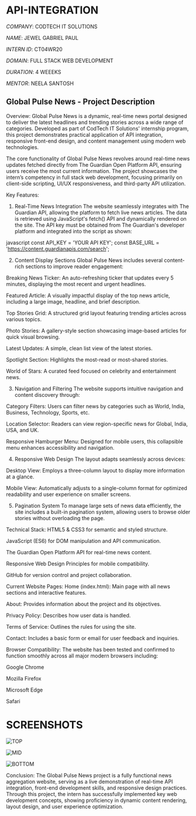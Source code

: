 # API-INTEGRATION

*COMPANY*: CODTECH IT SOLUTIONS

*NAME*: JEWEL GABRIEL PAUL

*INTERN ID*: CT04WR20

*DOMAIN*: FULL STACK WEB DEVELOPMENT

*DURATION*: 4 WEEEKS

*MENTOR*: NEELA SANTOSH

## Global Pulse News - Project Description
Overview:
Global Pulse News is a dynamic, real-time news portal designed to deliver the latest headlines and trending stories across a wide range of categories. Developed as part of CodTech IT Solutions' internship program, this project demonstrates practical application of API integration, responsive front-end design, and content management using modern web technologies.

The core functionality of Global Pulse News revolves around real-time news updates fetched directly from The Guardian Open Platform API, ensuring users receive the most current information. The project showcases the intern’s competency in full stack web development, focusing primarily on client-side scripting, UI/UX responsiveness, and third-party API utilization.

Key Features:
1. Real-Time News Integration
The website seamlessly integrates with The Guardian API, allowing the platform to fetch live news articles. The data is retrieved using JavaScript's fetch() API and dynamically rendered on the site. The API key must be obtained from The Guardian's developer platform and integrated into the script as shown:

javascript
const API_KEY = 'YOUR API KEY';
const BASE_URL = 'https://content.guardianapis.com/search';

2. Content Display Sections
Global Pulse News includes several content-rich sections to improve reader engagement:

Breaking News Ticker: An auto-refreshing ticker that updates every 5 minutes, displaying the most recent and urgent headlines.

Featured Article: A visually impactful display of the top news article, including a large image, headline, and brief description.

Top Stories Grid: A structured grid layout featuring trending articles across various topics.

Photo Stories: A gallery-style section showcasing image-based articles for quick visual browsing.

Latest Updates: A simple, clean list view of the latest stories.

Spotlight Section: Highlights the most-read or most-shared stories.

World of Stars: A curated feed focused on celebrity and entertainment news.

3. Navigation and Filtering
The website supports intuitive navigation and content discovery through:

Category Filters: Users can filter news by categories such as World, India, Business, Technology, Sports, etc.

Location Selector: Readers can view region-specific news for Global, India, USA, and UK.

Responsive Hamburger Menu: Designed for mobile users, this collapsible menu enhances accessibility and navigation.

4. Responsive Web Design
The layout adapts seamlessly across devices:

Desktop View: Employs a three-column layout to display more information at a glance.

Mobile View: Automatically adjusts to a single-column format for optimized readability and user experience on smaller screens.

5. Pagination System
To manage large sets of news data efficiently, the site includes a built-in pagination system, allowing users to browse older stories without overloading the page.

Technical Stack:
HTML5 & CSS3 for semantic and styled structure.

JavaScript (ES6) for DOM manipulation and API communication.

The Guardian Open Platform API for real-time news content.

Responsive Web Design Principles for mobile compatibility.

GitHub for version control and project collaboration.

Current Website Pages:
Home (index.html): Main page with all news sections and interactive features.

About: Provides information about the project and its objectives.

Privacy Policy: Describes how user data is handled.

Terms of Service: Outlines the rules for using the site.

Contact: Includes a basic form or email for user feedback and inquiries.

Browser Compatibility:
The website has been tested and confirmed to function smoothly across all major modern browsers including:

Google Chrome

Mozilla Firefox

Microsoft Edge

Safari

# SCREENSHOTS
![TOP](https://github.com/user-attachments/assets/2a85d7ab-adbb-46ee-b74c-a18ce495d532)

![MID](https://github.com/user-attachments/assets/b953ddbf-4c4e-41bb-bbbf-2dc19aa5846b)

![BOTTOM](https://github.com/user-attachments/assets/1f3fbd5e-d450-4390-add3-c37e5b3817a2)


Conclusion:
The Global Pulse News project is a fully functional news aggregation website, serving as a live demonstration of real-time API integration, front-end development skills, and responsive design practices. Through this project, the intern has successfully implemented key web development concepts, showing proficiency in dynamic content rendering, layout design, and user experience optimization.
